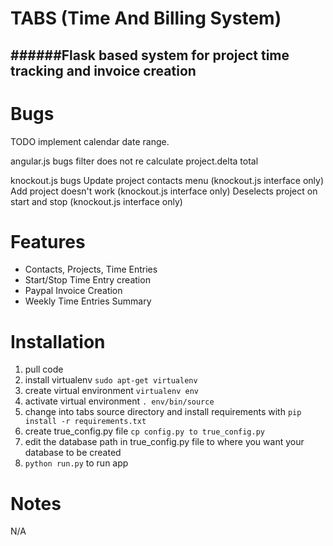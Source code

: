 TABS (Time And Billing System)
==============================
######Flask based system for project time tracking and invoice creation
------------------------------------------------------------------
# Bugs
TODO
implement calendar date range.

angular.js bugs
filter does not re calculate project.delta total


knockout.js bugs
Update project contacts menu (knockout.js interface only)
Add project doesn't work (knockout.js interface only)
Deselects project on start and stop (knockout.js interface only)



# Features
* Contacts, Projects, Time Entries
* Start/Stop Time Entry creation
* Paypal Invoice Creation
* Weekly Time Entries Summary

# Installation
1.  pull code
2.  install virtualenv `sudo apt-get virtualenv`
3.  create virtual environment `virtualenv env` 
4.  activate virtual environment `. env/bin/source`
5.  change into tabs source directory and install requirements with `pip install -r requirements.txt`
6.  create true_config.py file `cp config.py to true_config.py`
7.  edit the database path in true_config.py file to where you want your database to be created
8.  `python run.py` to run app

# Notes
N/A


